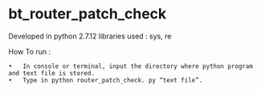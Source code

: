 # bt_router_patch_check

Developed in python 2.7.12
libraries used : sys, re


How To run : 

	•	In console or terminal, input the directory where python program and text file is stored.
	•	Type in python router_patch_check. py “text file”.
